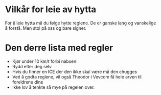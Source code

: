
# Vilkår for leie av hytta

For å leie hytta må du følge hytte reglene. De er ganske lang og vanskelige å forstå. Men stol på oss og bare signer.

# Den derre lista med regler
- Kjør under 10 km/t forbi naboen
- Rydd etter deg selv
- Hvis du finner en ICE der den ikke skal være må den chugges
- Ved å godta reglene, vil også Theodor i Vevcom få hele arven til foreldrene dine
- Ikke lov å tenkte så mye på regelen over.

